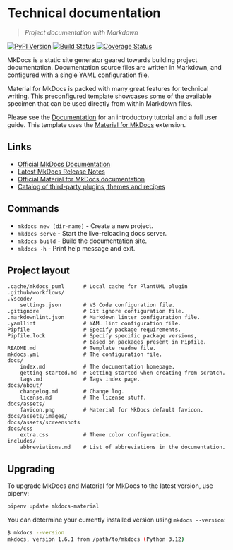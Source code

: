 # Technical documentation

> *Project documentation with Markdown*

[![PyPI Version][pypi-v-image]][pypi-v-link]
[![Build Status][GHAction-image]][GHAction-link]
[![Coverage Status][codecov-image]][codecov-link]

MkDocs is a static site generator geared towards building project documentation.
Documentation source files are written in Markdown, and configured with a single
YAML configuration file.

Material for MkDocs is packed with many great features for technical writing. This
preconfigured template showcases some of the available specimen that can be used
directly from within Markdown files.

Please see the [Documentation][mkdocs] for an introductory tutorial and a full
user guide. This template uses the [Material for MkDocs][material] extension.

## Links

- [Official MkDocs Documentation][mkdocs]
- [Latest MkDocs Release Notes][release-notes]
- [Official Material for MkDocs documentation][material]
- [Catalog of third-party plugins, themes and recipes][catalog]

## Commands

- `mkdocs new [dir-name]` - Create a new project.
- `mkdocs serve` - Start the live-reloading docs server.
- `mkdocs build` - Build the documentation site.
- `mkdocs -h` - Print help message and exit.

## Project layout

```text
.cache/mkdocs_puml      # Local cache for PlantUML plugin
.github/workflows/
.vscode/
    settings.json       # VS Code configuration file.
.gitignore              # Git ignore configuration file.
.markdownlint.json      # Markdown linter configuration file.
.yamllint               # YAML lint configuration file.
Pipfile                 # Specify package requirements.
Pipfile.lock            # Specify specific package versions,
                        # based on packages present in Pipfile.
README.md               # Template readme file.
mkdocs.yml              # The configuration file.
docs/
    index.md            # The documentation homepage.
    getting-started.md  # Getting started when creating from scratch.
    tags.md             # Tags index page.
docs/about/
    changelog.md        # Change log.
    license.md          # The license stuff.
docs/assets/
    favicon.png         # Material for MkDocs default favicon.
docs/assets/images/
docs/assets/screenshots
docs/css
    extra.css           # Theme color configuration.
includes/
    abbreviations.md    # List of abbreviations in the documentation.
```

## Upgrading

To upgrade MkDocs and Material for MkDocs to the latest version, use pipenv:

```bash
pipenv update mkdocs-material
```

You can determine your currently installed version using `mkdocs --version`:

```bash
$ mkdocs --version
mkdocs, version 1.6.1 from /path/to/mkdocs (Python 3.12)
```

<!-- Badges -->
[codecov-image]: https://codecov.io/github/mkdocs/mkdocs/coverage.svg?branch=master
[codecov-link]: https://codecov.io/github/mkdocs/mkdocs?branch=master
[pypi-v-image]: https://img.shields.io/pypi/v/mkdocs.svg
[pypi-v-link]: https://pypi.org/project/mkdocs/
[GHAction-image]: https://github.com/mkdocs/mkdocs/workflows/CI/badge.svg?branch=master&event=push
[GHAction-link]: https://github.com/mkdocs/mkdocs/actions?query=event%3Apush+branch%3Amaster
<!-- Links -->
[mkdocs]: https://www.mkdocs.org
[material]: https://squidfunk.github.io/mkdocs-material
[release-notes]: https://www.mkdocs.org/about/release-notes/
[catalog]: https://github.com/mkdocs/catalog
